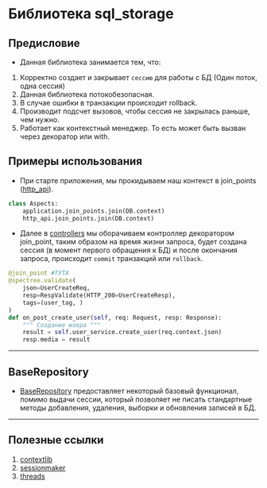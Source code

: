 # Библиотека sql_storage


## Предисловие
* Данная библиотека занимается тем, что:
1. Корректно создает и закрывает `сессию` для работы с БД (Один поток, одна сессия)
2. Данная библиотека потокобезопасная.
3. В случае ошибки в транзакции происходит rollback.
4. Производит подсчет вызовов, чтобы сессия не закрылась раньше, чем нужно.
5. Работает как контекстный менеджер. То есть может быть вызван через декоратор или with.


## Примеры использования
* При старте приложения, мы прокидываем наш контекст в join_points ([http_api](../project/composites/http_api.md)).
```python
class Aspects:
    application.join_points.join(DB.context)
    http_api.join_points.join(DB.context)
```

* Далее в [controllers](../project/adapters/http_api/controllers.md) мы оборачиваем контроллер декоратором join_point,
таким образом на время жизни запроса, будет создана сессия (в момент первого обращения к БД) и после окончания запроса, происходит `commit` транзакций или
`rollback`.
```python
@join_point #ТУТА
@spectree.validate(
    json=UserCreateReq,
    resp=RespValidate(HTTP_200=UserCreateResp),
    tags=(user_tag, )
)
def on_post_create_user(self, req: Request, resp: Response):
    """ Создание юзера """
    result = self.user_service.create_user(req.context.json)
    resp.media = result
```


---
## **BaseRepository**

* [BaseRepository](../../../../components/backend/ssd_libs/sql_storage/repository.py) предоставляет некоторый базовый функционал, помимо выдачи сессии, который позволяет не писать стандартные методы добавления, удаления, выборки и обновления записей в БД.
---
## Полезные ссылки
1. [contextlib](https://docs.python.org/3/library/contextlib.html)
2. [sessionmaker](https://docs.sqlalchemy.org/en/20/orm/session_basics.html#using-a-sessionmaker)
3. [threads](https://docs.python.org/3/library/threading.html)
